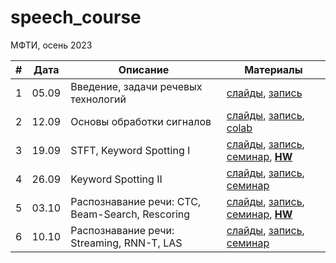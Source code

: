 # speech_course

МФТИ, осень 2023

| # | Дата | Описание | Материалы |
|---------|------|-------------|---------|
| 1 | 05.09 | Введение, задачи речевых технологий | [слайды](https://docs.google.com/presentation/d/1R4BkYZFOouc8taAUF2jOTBnCMb8Q-sekD-ycGvuU-U0), [запись](https://youtu.be/EhZ0zpdnogw) |
| 2 | 12.09 | Основы обработки сигналов | [слайды](https://docs.google.com/presentation/d/1GRCp6yJeyNAwXD6uKcYvKZ759mg4NIriUGpTZCHCIQ0), [запись](https://youtu.be/kifdwZpBmkc), [colab](https://colab.research.google.com/github/georgygospodinov/speech_course/blob/main/week02/dsp_basics.ipynb) |
| 3 | 19.09 | STFT, Keyword Spotting I | [слайды](https://docs.google.com/presentation/d/1BrZKWqVTDUfKYzQZU6KKJEIAkWuPZUPAVV_K39s2hnM/edit?usp=sharing), [запись](https://youtu.be/X-wEMzlwCRs), [семинар](./week03/spectrogram.ipynb), **[HW](./kws/)** |
| 4 | 26.09 | Keyword Spotting II | [слайды](https://docs.google.com/presentation/d/1sP67ibqsOFCDBSOhcUKkynD4WbrNJ3w3onlR-5MURpo), [запись](https://youtu.be/yUIG2959o54), [семинар](./week04/) |
| 5 | 03.10 | Распознавание речи: СTC, Beam-Search, Rescoring| [слайды](https://docs.google.com/presentation/d/1QxzEF5UQujgBgrDNinn_BbQNGDGNhr_AYXvWXASmU-w), [запись](https://youtu.be/LvZEyabIH20), [семинар](./week05/seminar_notebook.ipynb), **[HW](./week05/HW.md)** |
| 6 | 10.10 | Распознавание речи: Streaming, RNN-T, LAS | [слайды](https://docs.google.com/presentation/d/1YFR5M3TL-KJY1jANiYbZ67gC3SDQaaPnQKJ8UbwdDfo/edit?usp=sharing), [запись](https://youtu.be/lnaCmt4hKjY), [семинар](./week06/conformer_las.ipynb) |
